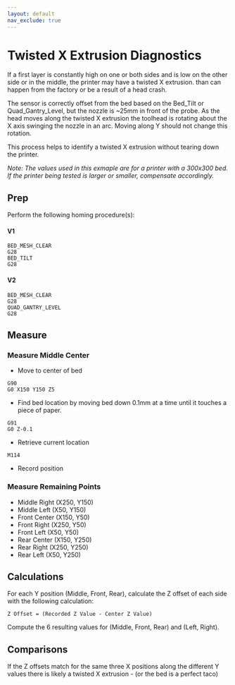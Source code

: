 ```yaml
---
layout: default
nav_exclude: true
---
```


# Twisted X Extrusion Diagnostics

If a first layer is constantly high on one or both sides and is low on the other side or in the middle, the printer may have a twisted X extrusion.  than can happen from the factory or be a result of a head crash.

The sensor is correctly offset from the bed based on the Bed_Tilt or Quad_Gantry_Level, but the nozzle is ~25mm in front of the probe. As the head moves along the twisted X extrusion the toolhead is rotating about the X axis swinging the nozzle in an arc. Moving along Y should not change this rotation.

This process helps to identify a twisted X extrusion without tearing down the printer.

_Note: The values used in this exmaple are for a printer with a 300x300 bed.  If the printer being tested is larger or smaller, compensate accordingly._

## Prep

Perform the following homing procedure(s):

#### V1
```
BED_MESH_CLEAR
G28
BED_TILT
G28
```

#### V2

```
BED_MESH_CLEAR
G28
QUAD_GANTRY_LEVEL
G28
```

## Measure

### Measure Middle Center

* Move to center of bed

```
G90
G0 X150 Y150 Z5
```

* Find bed location by moving bed down 0.1mm at a time until it touches a piece of paper.

```
G91
G0 Z-0.1
```

* Retrieve current location

```
M114
```

* Record position

### Measure Remaining Points

* Middle Right (X250, Y150)
* Middle Left (X50, Y150)
* Front Center (X150, Y50)
* Front Right (X250, Y50)
* Front Left (X50, Y50)
* Rear Center (X150, Y250)
* Rear Right (X250, Y250)
* Rear Left (X50, Y250)

## Calculations

For each Y position (Middle, Front, Rear), calculate the Z offset of each side with the following calculation:

`Z Offset = (Recorded Z Value - Center Z Value)`

Compute the 6 resulting values for (Middle, Front, Rear) and (Left, Right).

## Comparisons

If the Z offsets match for the same three X positions along the different Y values there is likely a twisted X extrusion - (or the bed is a perfect taco)
